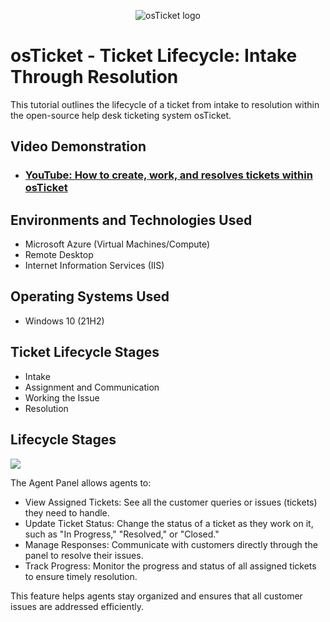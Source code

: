 <p align="center">
<img src="https://i.imgur.com/Clzj7Xs.png" alt="osTicket logo"/>
</p>

<h1>osTicket - Ticket Lifecycle: Intake Through Resolution</h1>
This tutorial outlines the lifecycle of a ticket from intake to resolution within the open-source help desk ticketing system osTicket.<br />


<h2>Video Demonstration</h2>

- ### [YouTube: How to create, work, and resolves tickets within osTicket](https://www.youtube.com/watch?v=oyrJJ0y_lZY)

<h2>Environments and Technologies Used</h2>

- Microsoft Azure (Virtual Machines/Compute)
- Remote Desktop
- Internet Information Services (IIS)

<h2>Operating Systems Used </h2>

- Windows 10</b> (21H2)

<h2>Ticket Lifecycle Stages</h2>

- Intake
- Assignment and Communication
- Working the Issue
- Resolution

<h2>Lifecycle Stages</h2>

<p>
<img src="https://imgur.com/n5GHMIT.png"/>
</p>
<p>
The Agent Panel allows agents to:

- View Assigned Tickets: See all the customer queries or issues (tickets) they need to handle.
- Update Ticket Status: Change the status of a ticket as they work on it, such as "In Progress," "Resolved," or "Closed."
- Manage Responses: Communicate with customers directly through the panel to resolve their issues.
- Track Progress: Monitor the progress and status of all assigned tickets to ensure timely resolution.

This feature helps agents stay organized and ensures that all customer issues are addressed efficiently.
</p>
<br />

